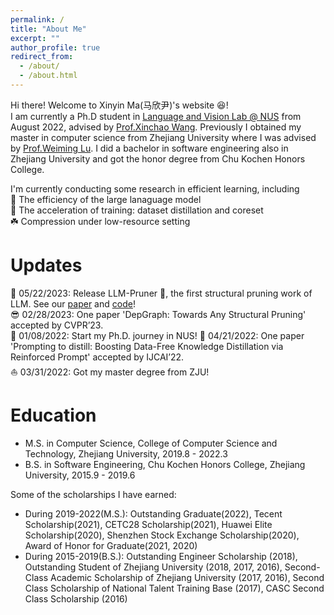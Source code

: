 ```yaml
---
permalink: /
title: "About Me"
excerpt: ""
author_profile: true
redirect_from: 
  - /about/
  - /about.html
---
```


Hi there! Welcome to Xinyin Ma(马欣尹)'s website :laughing:!  
I am currently a Ph.D student in [Language and Vision Lab @ NUS](http://www.lv-nus.org/) from August 2022, advised by [Prof.Xinchao Wang](https://sites.google.com/site/sitexinchaowang/). Previously I obtained my master in computer science from Zhejiang University where I was advised by [Prof.Weiming Lu](https://scholar.google.co.id/citations?hl=no&user=H42slBQAAAAJ). I did a bachelor in software engineering also in Zhejiang University and got the honor degree from Chu Kochen Honors College. 

I'm currently conducting some research in efficient learning, including    
:evergreen_tree: The efficiency of the large lanaguage model  
:seedling: The acceleration of training: dataset distillation and coreset  
:shamrock: Compression under low-resource setting  

Updates
=====
:star2: 05/22/2023: Release LLM-Pruner :ram:, the first structural pruning work of LLM. See our [paper](https://arxiv.org/abs/2305.11627) and [code](https://github.com/horseee/LLM-Pruner)!  
:sunglasses: 02/28/2023: One paper 'DepGraph: Towards Any Structural Pruning' accepted by CVPR’23.  
:flight_departure: 01/08/2022: Start my Ph.D. journey in NUS!
:thinking: 04/21/2022: One paper 'Prompting to distill: Boosting Data-Free Knowledge Distillation via Reinforced Prompt' accepted by IJCAI’22.  
:boat: 03/31/2022: Got my master degree from ZJU! 


Education
=====
* M.S. in Computer Science, College of Computer Science and Technology, Zhejiang University, 2019.8 - 2022.3
* B.S. in Software Engineering, Chu Kochen Honors College, Zhejiang University, 2015.9 - 2019.6

Some of the scholarships I have earned:
* During 2019-2022(M.S.): Outstanding Graduate(2022), Tecent Scholarship(2021), CETC28 Scholarship(2021), Huawei Elite Scholarship(2020), Shenzhen Stock Exchange Scholarship(2020), Award of Honor for Graduate(2021, 2020)
* During 2015-2019(B.S.): Outstanding Engineer Scholarship (2018), Outstanding Student of Zhejiang University (2018, 2017, 2016), Second-Class Academic Scholarship of Zhejiang University (2017, 2016), Second Class Scholarship of National Talent Training Base (2017), CASC Second Class Scholarship (2016)

